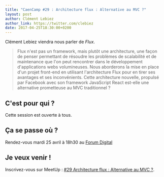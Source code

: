 ```yaml
---
title: "CaenCamp #29 : Architecture flux : Alternative au MVC ?"
layout: post
author: Clément Lebiez
author_link: https://twitter.com/clebiez
date: 2017-04-25T18:30:00+0200
---
```


Clément Lebiez viendra nous parler de *Flux*.

> Flux n'est pas un framework, mais plutôt une architecture, une façon de penser permettant de résoudre les problèmes de scalabilité et de maintenance que l'on peut rencontrer dans le développement d'applications webs volumineuses.
> Nous aborderons la mise en place d'un projet front-end en utilisant l'architecture Flux pour en tirer ses avantages et ses inconvénients.
> Cette architecture nouvelle, propulsé par Facebook avec son framework JavaScript React est-elle une alternative prometteuse au MVC traditionnel ? 

<!-- more -->

## C'est pour qui ?

Cette session est ouverte à tous.

## Ça se passe où ?

Rendez-vous mardi 25 avril à 18h30 au [Forum Digital](http://forum-digital.fr/fr/acces-et-localisation-du-forum-digital-de-caen-colombelles.-gc16.html)

## Je veux venir !

Inscrivez-vous sur MeetUp : [#29 Architecture flux : Alternative au MVC ?](https://www.meetup.com/CaenCamp/events/239134605/).
